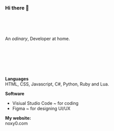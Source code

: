 ### Hi there 👋

<br>
<br>
<br>
 
An *odinary*, Developer at home.

<br>
<br>
<br>
<br>
<br>

**Languages**
<br>
HTML, CSS, Javascript, C#, Python, Ruby and Lua.

 
**Software**
<br>
- Visiual Studio Code ~ for coding
- Figma ~ for designing UI/UX


**My website:**
<br>
noxy0.com
